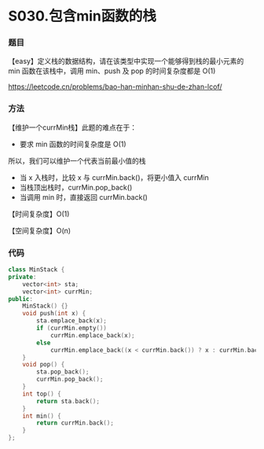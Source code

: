 # S030.包含min函数的栈

### 题目

【easy】定义栈的数据结构，请在该类型中实现一个能够得到栈的最小元素的 min 函数在该栈中，调用 min、push 及 pop 的时间复杂度都是 O(1)

<https://leetcode.cn/problems/bao-han-minhan-shu-de-zhan-lcof/>

### 方法

【维护一个currMin栈】此题的难点在于：

- 要求 min 函数的时间复杂度是 O(1)

所以，我们可以维护一个代表当前最小值的栈

- 当 x 入栈时，比较 x 与 currMin.back()，将更小值入 currMin
- 当栈顶出栈时，currMin.pop_back()
- 当调用 min 时，直接返回 currMin.back()

【时间复杂度】O(1)

【空间复杂度】O(n)

### 代码

```cpp
class MinStack {
private:
    vector<int> sta;
    vector<int> currMin;
public:
    MinStack() {}
    void push(int x) {
        sta.emplace_back(x);
        if (currMin.empty())
            currMin.emplace_back(x);
        else
            currMin.emplace_back((x < currMin.back()) ? x : currMin.back());
    }
    void pop() {
        sta.pop_back();
        currMin.pop_back();
    }
    int top() {
        return sta.back();
    }
    int min() {
        return currMin.back();
    }
};
```

